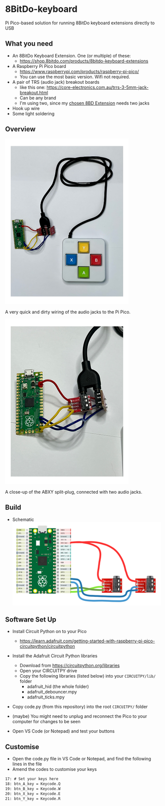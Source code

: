 # 8BitDo-keyboard
Pi Pico-based solution for running 8BitDo keyboard extensions directly to USB

## What you need

* An 8BitDo Keyboard Extension. One (or multiple) of these:
    * https://shop.8bitdo.com/products/8bitdo-keyboard-extensions
* A Raspberry Pi Pico board
    * https://www.raspberrypi.com/products/raspberry-pi-pico/
    * You can use the most basic version. Wifi not required.
* A pair of TRS (audio jack) breakout boards
    * like this one: https://core-electronics.com.au/trrs-3-5mm-jack-breakout.html
    * Can be any brand
    * I'm using two, since my [chosen 8BD Extension](https://shop.8BitDo.com/products/8BitDo-keyboard-extensions?variant=44141790068913) needs two jacks
* Hook up wire
* Some light soldering

## Overview

<img src="img/overview.jpg" alt="Overview" width="400"/>

A very quick and dirty wiring of the audio jacks to the Pi Pico.
<br/>


<img src="img/split-plug.jpg" alt="Split-plug" width="400"/>

A close-up of the ABXY split-plug, connected with two audio jacks.

## Build

* Schematic
![Wiring Diagram](img/schematic.png "Wiring Diagram")


## Software Set Up

* Install Circuit Python on to your Pico
    * https://learn.adafruit.com/getting-started-with-raspberry-pi-pico-circuitpython/circuitpython

* Install the Adafruit Circuit Python libraries
    * Download from https://circuitpython.org/libraries
    * Open your CIRCUITPY drive
    * Copy the following libraries (listed below) into your `CIRCUITPY/lib/` folder
        * adafruit_hid (the whole folder)
        * adafruit_debouncer.mpy
        * adafruit_ticks.mpy

* Copy code.py (from this repository) into the root `CIRCUITPY/` folder
* (maybe) You might need to unplug and reconnect the Pico to your computer for changes to be seen
* Open VS Code (or Notepad) and test your buttons

## Customise

* Open the code.py file in VS Code or Notepad, and find the following lines in the file
* Amend the codes to customise your keys
```
17: # Set your keys here
18: btn_A_key = Keycode.Q
19: btn_B_key = Keycode.W
20: btn_X_key = Keycode.E
21: btn_Y_key = Keycode.R
```

